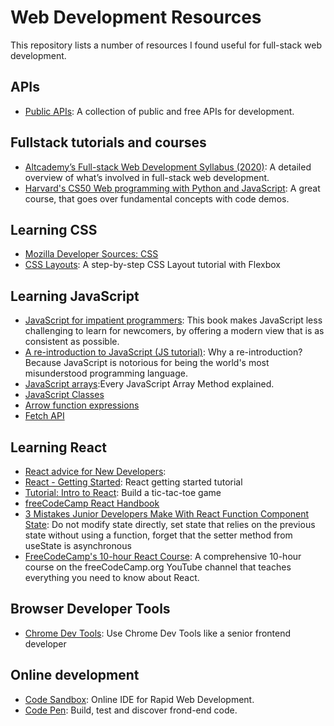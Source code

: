 # Web Development Resources
This repository lists a number of resources I found useful for full-stack web development.

## APIs
- [Public APIs](https://public-apis.xyz/): A collection of public and free APIs for development.

## Fullstack tutorials and courses
- [Altcademy’s Full-stack Web Development Syllabus (2020)](https://www.altcademy.com/syllabus/full-stack-web-development): A detailed overview of what’s involved in full-stack web development.
- [Harvard's CS50 Web programming with Python and JavaScript](https://cs50.harvard.edu/web/2020/): A great course, that goes over fundamental concepts with code demos.

## Learning CSS
- [Mozilla Developer Sources: CSS](https://developer.mozilla.org/en-US/docs/Web/CSS)
- [CSS Layouts](https://daveceddia.com/implement-a-design-with-css/): A step-by-step CSS Layout tutorial with Flexbox


## Learning JavaScript
- [JavaScript for impatient programmers](https://exploringjs.com/impatient-js/): This book makes JavaScript less challenging to learn for newcomers, by offering a modern view that is as consistent as possible.
- [A re-introduction to JavaScript (JS tutorial)](https://developer.mozilla.org/en-US/docs/Web/JavaScript/A_re-introduction_to_JavaScript): Why a re-introduction? Because JavaScript is notorious for being the world's most misunderstood programming language.
- [JavaScript arrays](https://medium.com/better-programming/every-javascript-array-method-a50905f916bd):Every JavaScript Array Method explained.
- [JavaScript Classes](https://developer.mozilla.org/en-US/docs/Web/JavaScript/Reference/Classes)
- [Arrow function expressions](https://developer.mozilla.org/en-US/docs/Web/JavaScript/Reference/Functions/Arrow_functions)
- [Fetch API](https://developer.mozilla.org/en-US/docs/Web/API/Fetch_API/Using_Fetch)

## Learning React 
- [React advice for New Developers](https://medium.com/javascript-in-plain-english/i-read-the-entire-react-api-here-is-my-advice-to-new-developers-d040507e6c23): 
- [React - Getting Started](https://daveceddia.com/react-getting-started-tutorial): React getting started tutorial
- [Tutorial: Intro to React](https://reactjs.org/tutorial/tutorial.html): Build a tic-tac-toe game
- [freeCodeCamp React Handbook](https://www.freecodecamp.org/news/the-react-handbook-b71c27b0a795/)
- [3 Mistakes Junior Developers Make With React Function Component State](https://medium.com/better-programming/3-mistakes-junior-developers-make-with-react-function-component-state-8a744ab99a0d): Do not modify state directly, set state that relies on the previous state without using a function, forget that the setter method from useState is asynchronous
- [FreeCodeCamp's 10-hour React Course](https://www.freecodecamp.org/news/react-10-hour-course/): A comprehensive 10-hour course on the freeCodeCamp.org YouTube channel that teaches everything you need to know about React.

## Browser Developer Tools 
- [Chrome Dev Tools](https://medium.com/javascript-in-plain-english/use-chrome-devtools-like-a-senior-frontend-developer-99a4740674): Use Chrome Dev Tools like a senior frontend developer

## Online development
- [Code Sandbox](https://codesandbox.io/): Online IDE for Rapid Web Development.
- [Code Pen](https://codepen.io/): Build, test and discover frond-end code.
